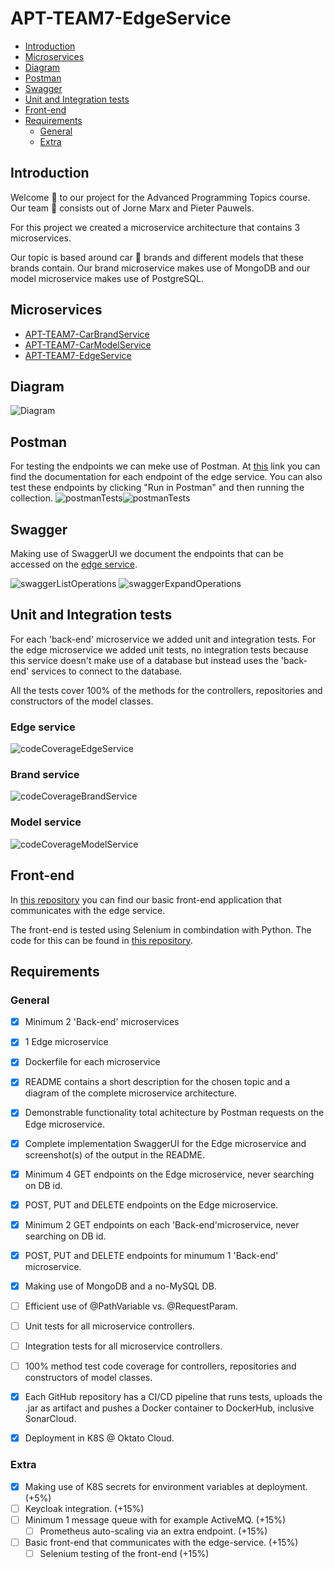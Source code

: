 # APT-TEAM7-EdgeService

- [Introduction](#introduction)
- [Microservices](#microservices)
- [Diagram](#diagram)
- [Postman](#postman)
- [Swagger](#swagger)
- [Unit and Integration tests](#unit-and-integration-tests)
- [Front-end](#front-end)
- [Requirements](#requirements)
  - [General](#general)
  - [Extra](#extra)

## Introduction
Welcome :wave: to our project for the Advanced Programming Topics course. Our team :busts_in_silhouette: consists out of Jorne Marx and Pieter Pauwels.

For this project we created a microservice architecture that contains 3 microservices. 

Our topic is based around car :car: brands and different models that these brands contain. Our brand microservice makes use of MongoDB and our model microservice makes use of PostgreSQL.

## Microservices
- [APT-TEAM7-CarBrandService](https://github.com/PauwelsPieter/APT-TEAM7-CarBrandService)
- [APT-TEAM7-CarModelService](https://github.com/PauwelsPieter/APT-TEAM7-CarModelService)
- [APT-TEAM7-EdgeService](https://github.com/PauwelsPieter/APT-TEAM7-EdgeService)

## Diagram
![Diagram](https://lh3.googleusercontent.com/pw/AM-JKLVjswOS8cmJrVqrTHQtwmH7cOhYZGM5oOIQhRAr0dQtmSZPvYT7X_c-Gqx_rTuVhU9i7KwxmK3_E8OAycx9hPbjBCUUhb8d35fNzZ9RVP4ifcYdB_zinbaekQ31yFqZK1oSU4RUCkgWBWr-K2pzNXpj=w1019-h937-no?authuser=0)

## Postman
For testing the endpoints we can meke use of Postman. At [this](https://documenter.getpostman.com/view/18957198/UVRHiPPz) link you can find the documentation for each endpoint of the edge service. You can also test these endpoints by clicking "Run in Postman" and then running the collection.
![postmanTests]()![postmanTests](https://user-images.githubusercontent.com/57799581/147872942-e54c77a4-ae2b-4570-84ca-a946e91a3f70.png)


## Swagger
Making use of SwaggerUI we document the endpoints that can be accessed on the [edge service](https://edge-service-server-pauwelspieter.cloud.okteto.net/swagger-ui.html).

![swaggerListOperations](https://user-images.githubusercontent.com/57799581/147872073-c86860ca-485c-4f71-8bfd-7b0461efcc66.png)
![swaggerExpandOperations](https://user-images.githubusercontent.com/57799581/147872329-c4a0f6fd-4523-4e43-8f75-01937cb81ffc.png)

## Unit and Integration tests
For each 'back-end' microservice we added unit and integration tests. For the edge microservice we added unit tests, no integration tests because this service doesn't make use of a database but instead uses the 'back-end' services to connect to the database.

All the tests cover 100% of the methods for the controllers, repositories and constructors of the model classes.
### Edge service
![codeCoverageEdgeService](https://user-images.githubusercontent.com/57799581/147872444-cfdecfc1-41b8-43bd-95ab-b5b52a38b543.PNG)

### Brand service
![codeCoverageBrandService](https://user-images.githubusercontent.com/57799581/147872448-1f8f088d-c7de-4206-b28f-d441f302166e.PNG)

### Model service
![codeCoverageModelService](https://user-images.githubusercontent.com/57799581/147938212-68cd9920-8ba3-4806-854b-4dbeafdb40b6.PNG)

## Front-end
In [this repository](https://github.com/PauwelsPieter/APT-TEAM7-FrontEnd) you can find our basic front-end application that communicates with the edge service.
<!-- Todo: host front-end and paste url here -->

The front-end is tested using Selenium in combindation with Python. The code for this can be found in [this repository](https://github.com/PauwelsPieter/APT-TEAM7-FrontEndSeleniumTesting).

## Requirements
### General
- [x] Minimum 2 'Back-end' microservices
- [x] 1 Edge microservice
- [x] Dockerfile for each microservice
- [x] README contains a short description for the chosen topic and a diagram of the complete microservice architecture.
- [x] Demonstrable functionality total achitecture by Postman requests on the Edge microservice.
- [x] Complete implementation SwaggerUI for the Edge microservice and screenshot(s) of the output in the README.

- [x] Minimum 4 GET endpoints on the Edge microservice, never searching on DB id.
- [x] POST, PUT and DELETE endpoints on the Edge microservice.
- [x] Minimum 2 GET endpoints on each 'Back-end'microservice, never searching on DB id.
- [x] POST, PUT and DELETE endpoints for minumum 1 'Back-end' microservice.
- [x] Making use of MongoDB and a no-MySQL DB.
- [ ] Efficient use of @PathVariable vs. @RequestParam.

- [ ] Unit tests for all microservice controllers.
- [ ] Integration tests for all microservice controllers.
- [ ] 100% method test code coverage for controllers, repositories and constructors of model classes.

- [x] Each GitHub repository has a CI/CD pipeline that runs tests, uploads the .jar as artifact and pushes a Docker container to DockerHub, inclusive SonarCloud.
- [x] Deployment in K8S @ Oktato Cloud.
### Extra
- [x] Making use of K8S secrets for environment variables at deployment. (+5%)
- [ ] Keycloak integration. (+15%)
- [ ] Minimum 1 message queue with for example ActiveMQ. (+15%)
  - [ ] Prometheus auto-scaling via an extra endpoint. (+15%) 
- [ ] Basic front-end that communicates with the edge-service. (+15%)
  - [ ] Selenium testing of the front-end (+15%)
